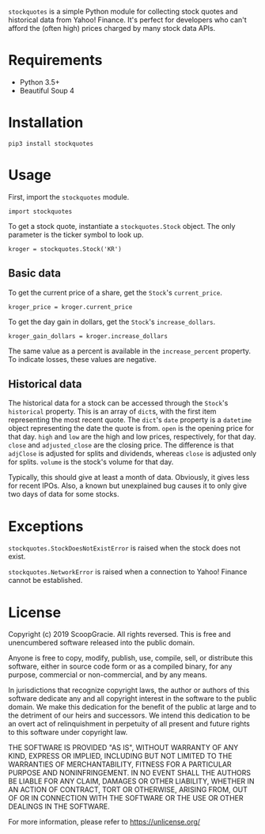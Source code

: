 `stockquotes` is a simple Python module for collecting stock quotes and
historical data from Yahoo! Finance. It's perfect for developers who can't
afford the (often high) prices charged by many stock data APIs.

# Requirements
* Python 3.5+
* Beautiful Soup 4

# Installation

    pip3 install stockquotes

# Usage
First, import the `stockquotes` module.

    import stockquotes

To get a stock quote, instantiate a `stockquotes.Stock` object. The only
parameter is the ticker symbol to look up.

    kroger = stockquotes.Stock('KR')

## Basic data
To get the current price of a share, get the `Stock`'s `current_price`.

    kroger_price = kroger.current_price

To get the day gain in dollars, get the `Stock`'s `increase_dollars`.

    kroger_gain_dollars = kroger.increase_dollars

The same value as a percent is available in the `increase_percent` property. To
indicate losses, these values are negative.

## Historical data
The historical data for a stock can be accessed through the `Stock`'s
`historical` property. This is an array of `dict`s, with the first item
representing the most recent quote. The `dict`'s `date` property is a
`datetime` object representing the date the quote is from. `open` is the
opening price for that day. `high` and `low` are the high and low prices,
respectively, for that day. `close` and `adjusted_close` are the closing
price. The difference is that `adjClose` is adjusted for splits and
dividends, whereas `close` is adjusted only for splits. `volume` is the
stock's volume for that day.

Typically, this should give at least a month of data. Obviously, it gives less
for recent IPOs. Also, a known but unexplained bug causes it to only give two
days of data for some stocks.

# Exceptions
`stockquotes.StockDoesNotExistError` is raised when the stock does not exist.

`stockquotes.NetworkError` is raised when a connection to Yahoo! Finance
cannot be established.

# License
Copyright (c) 2019 ScoopGracie. All rights reversed.
This is free and unencumbered software released into the public domain.

Anyone is free to copy, modify, publish, use, compile, sell, or
distribute this software, either in source code form or as a compiled
binary, for any purpose, commercial or non-commercial, and by any
means.

In jurisdictions that recognize copyright laws, the author or authors
of this software dedicate any and all copyright interest in the
software to the public domain. We make this dedication for the benefit
of the public at large and to the detriment of our heirs and
successors. We intend this dedication to be an overt act of
relinquishment in perpetuity of all present and future rights to this
software under copyright law.

THE SOFTWARE IS PROVIDED "AS IS", WITHOUT WARRANTY OF ANY KIND,
EXPRESS OR IMPLIED, INCLUDING BUT NOT LIMITED TO THE WARRANTIES OF
MERCHANTABILITY, FITNESS FOR A PARTICULAR PURPOSE AND NONINFRINGEMENT.
IN NO EVENT SHALL THE AUTHORS BE LIABLE FOR ANY CLAIM, DAMAGES OR
OTHER LIABILITY, WHETHER IN AN ACTION OF CONTRACT, TORT OR OTHERWISE,
ARISING FROM, OUT OF OR IN CONNECTION WITH THE SOFTWARE OR THE USE OR
OTHER DEALINGS IN THE SOFTWARE.

For more information, please refer to <https://unlicense.org/>
